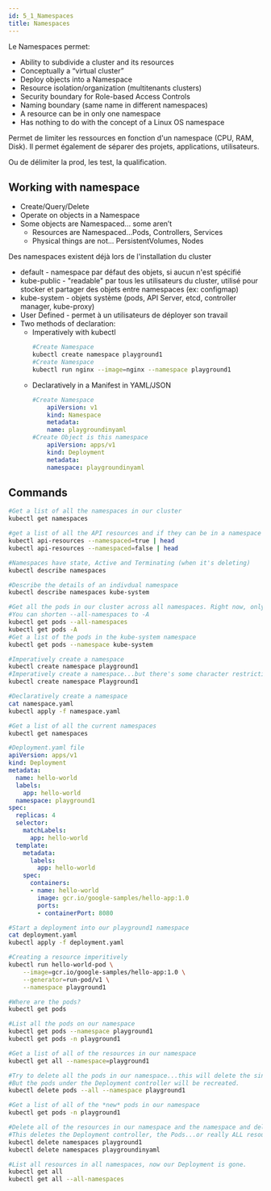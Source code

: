 ```yaml
---
id: 5_1_Namespaces
title: Namespaces
---
```


Le Namespaces permet:

* Ability to subdivide a cluster and its resources
* Conceptually a “virtual cluster”
* Deploy objects into a Namespace
* Resource isolation/organization (multitenants clusters)
* Security boundary for Role-based Access Controls
* Naming boundary (same name in different namespaces)
* A resource can be in only one namespace
* Has nothing to do with the concept of a Linux OS namespace

Permet de limiter les ressources en fonction d'un namespace (CPU, RAM, Disk). Il permet également de séparer des projets, applications, utilisateurs.

Ou de délimiter la prod, les test, la qualification.

## Working with namespace
* Create/Query/Delete
* Operate on objects in a Namespace
* Some objects are Namespaced... some aren’t
  * Resources are Namespaced...Pods, Controllers, Services
  * Physical things are not... PersistentVolumes, Nodes

Des namespaces existent déjà lors de l'installation du cluster
* default - namespace par défaut des objets, si aucun n'est spécifié
* kube-public - "readable" par tous les utilisateurs du cluster, utilisé pour stocker et partager des objets entre namespaces (ex: configmap)
* kube-system - objets système (pods, API Server, etcd, controller manager, kube-proxy)
* User Defined - permet à un utilisateurs de déployer son travail
* Two methods of declaration:
  * Imperatively with kubectl
    ```bash
    #Create Namespace
    kubectl create namespace playground1
    #Create Namespace
    kubectl run nginx --image=nginx --namespace playground1
    ```
  * Declaratively in a Manifest in YAML/JSON
    ```yaml
    #Create Namespace
        apiVersion: v1
        kind: Namespace
        metadata:
        name: playgroundinyaml
    #Create Object is this namespace
        apiVersion: apps/v1
        kind: Deployment
        metadata:
        namespace: playgroundinyaml
    ```

## Commands
```bash
#Get a list of all the namespaces in our cluster
kubectl get namespaces

#get a list of all the API resources and if they can be in a namespace
kubectl api-resources --namespaced=true | head
kubectl api-resources --namespaced=false | head

#Namespaces have state, Active and Terminating (when it's deleting)
kubectl describe namespaces

#Describe the details of an indivdual namespace
kubectl describe namespaces kube-system
```

```bash
#Get all the pods in our cluster across all namespaces. Right now, only system pods, no user workload.
#You can shorten --all-namespaces to -A
kubectl get pods --all-namespaces
kubectl get pods -A
#Get a list of the pods in the kube-system namespace
kubectl get pods --namespace kube-system
```

```bash
#Imperatively create a namespace
kubectl create namespace playground1
#Imperatively create a namespace...but there's some character restrictions. Lower case and only dashes. The regex is '[a-z0-9]([-a-z0-9]*[a-z0-9])?'
kubectl create namespace Playground1
```

```bash
#Declaratively create a namespace
cat namespace.yaml
kubectl apply -f namespace.yaml

#Get a list of all the current namespaces
kubectl get namespaces
```

```yaml
#Deployment.yaml file
apiVersion: apps/v1
kind: Deployment
metadata:
  name: hello-world
  labels:
    app: hello-world
  namespace: playground1
spec:
  replicas: 4
  selector:
    matchLabels:
      app: hello-world
  template:
    metadata:
      labels:
        app: hello-world
    spec:
      containers:
      - name: hello-world
        image: gcr.io/google-samples/hello-app:1.0
        ports:
        - containerPort: 8080
```

```bash
#Start a deployment into our playground1 namespace
cat deployment.yaml
kubectl apply -f deployment.yaml

#Creating a resource imperitively
kubectl run hello-world-pod \
    --image=gcr.io/google-samples/hello-app:1.0 \
    --generator=run-pod/v1 \
    --namespace playground1

#Where are the pods?
kubectl get pods

#List all the pods on our namespace
kubectl get pods --namespace playground1
kubectl get pods -n playground1

#Get a list of all of the resources in our namespace
kubectl get all --namespace=playground1
```

```bash
#Try to delete all the pods in our namespace...this will delete the single pod.
#But the pods under the Deployment controller will be recreated.
kubectl delete pods --all --namespace playground1

#Get a list of all of the *new* pods in our namespace
kubectl get pods -n playground1

#Delete all of the resources in our namespace and the namespace and delete our other created namespace.
#This deletes the Deployment controller, the Pods...or really ALL resources in the namespaces
kubectl delete namespaces playground1
kubectl delete namespaces playgroundinyaml

#List all resources in all namespaces, now our Deployment is gone.
kubectl get all
kubectl get all --all-namespaces
```

